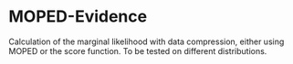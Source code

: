 # MOPED-Evidence
Calculation of the marginal likelihood with data compression, either using MOPED or the score function. To be tested on different distributions.
